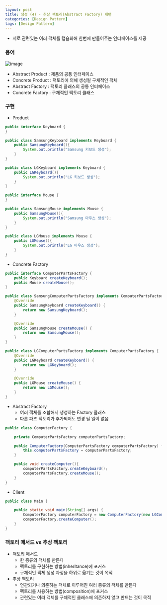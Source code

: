 ```yaml
---
layout: post
title: 생성 (4) - 추상 팩토리(Abstract Factory) 패턴
categories: [Design Pattern]
tags: [Design Pattern]
---
```

- 서로 관련있는 여러 객체를 캡슐화해 한번에 만들어주는 인터페이스를 제공

### 용어
![image](https://user-images.githubusercontent.com/48157259/200110046-67077225-68ad-4e4e-b316-f96d3e7b3d8c.png)

- Abstract Product : 제품의 공통 인터페이스
- Concrete Product : 팩토리에 의해 생성될 구체적인 객체
- Abstract Factory : 팩토리 클래스의 공통 인터페이스
- Concrete Factory : 구체적인 팩토리 클래스

### 구현
- Product

```java
public interface Keyboard {
}

public class SamsungKeyboard implements Keyboard {
    public SamsungKeyboard(){
        System.out.println("Samsung 키보드 생성");
    }
}

public class LGKeyboard implements Keyboard {
    public LGKeyboard(){
        System.out.println("LG 키보드 생성");
    }
}
```

```java
public interface Mouse {
}

public class SamsungMouse implements Mouse {
    public SamsungMouse(){
        System.out.println("Samsung 마우스 생성");
    }
}

public class LGMouse implements Mouse {
    public LGMouse(){
        System.out.println("LG 마우스 생성");
    }
}
```

- Concrete Factory

```java
public interface ComputerPartsFactory {
    public Keyboard createKeyboard();
    public Mouse createMouse();
}

public class SamsungComputerPartsFactory implements ComputerPartsFactory {
    @Override
    public SamsungKeyboard createKeyboard() {
        return new SamsungKeyboard();
    }

    @Override
    public SamsungMouse createMouse() {
        return new SamsungMouse();
    }
}

public class LGComputerPartsFactory implements ComputerPartsFactory {
    @Override
    public LGKeyboard createKeyboard() {
        return new LGKeyboard();
    }

    @Override
    public LGMouse createMouse() {
        return new LGMouse();
    }
}
```

- Abstract Factory
    - 여러 객체를 조합해서 생성하는 Factory 클래스
    - 다른 파츠 팩토리가 추가되어도 변경 될 일이 없음

```java
public class ComputerFactory {

    private ComputerPartsFactory computerPartsFactory;

    public ComputerFactory(ComputerPartsFactory computerPartsFactory) {
        this.computerPartsFactory = computerPartsFactory;
    }

    public void createComputer(){
        computerPartsFactory.createKeyboard();
        computerPartsFactory.createMouse();
    }
}
```

- Client

```java
public class Main {

    public static void main(String[] args) {
        ComputerFactory computerFactory = new ComputerFactory(new LGComputerPartsFactory());
        computerFactory.createComputer();
    }
}
```

### 팩토리 메서드 vs 추상 팩토리
- 팩토리 매서드
    - 한 종류의 객체를 만든다
    - 팩토리를 구현하는 방법(inheritance)에 포커스
    - 구체적인 객체 생성 과정을 하위로 옮기는 것이 목적
- 추상 팩토리
    - 연관되거나 의존하는 객체로 이루어진 여러 종류의 객체를 만든다
    - 팩토리를 사용하는 방법(composition)에 포커스
    - 관련있는 여러 객체를 구체적인 클래스에 의존하지 않고 만드는 것이 목적
